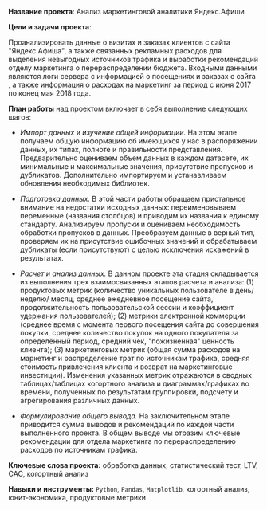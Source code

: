 **Название проекта**: Анализ маркетинговой аналитики Яндекс.Афиши

**Цели и задачи проекта**: 

Проанализировать данные о визитах и заказах клиентов с сайта "Яндекс.Афиша", а также связанных рекламных расходов для выделения невыгодных источников трафика и выработки
рекомендаций отделу маркетинга о перераспределении бюджета. Входными данными являются логи сервера с информацией о посещениях и заказах с сайта , а также информация о
расходах на маркетинг за период с июня 2017 по конец мая 2018 года.

**План работы** над проектом включает в себя выполнение следующих шагов:

- *Импорт данных и изучение общей информации.* На этом этапе получаем общую информацию об имеющихся у нас в распоряжении данных, их типах, полноте и правильности представления. Предварительно
оцениваем объем данных в каждом датасете, их минимальные и максимальные значения, присутствие пропусков и дубликатов. Дополнительно импортируем и устанавливаем обновления необходимых библиотек.

- *Подготовка данных.* В этой части работы обращаем пристальное внимание на недостатки исходных данных: переименовываем переменные (названия столбцов) и приводим их названия к единому стандарту.
Анализируем пропуски и оцениваем необходимость обработки пропусков в данных. Преобразуем данные в верный тип, проверяем их на присутствие ошибочных значений и обрабатываем дубликаты (если
присутствуют) с целью исключения искажений в результатах.

- *Расчет и анализ данных.* В данном проекте эта стадия складывается из выполнения трех взаимосвязанных этапов расчета и анализа: (1) продуктовых метрик (количество уникальных пользователе в день/неделю/
месяц, среднее ежедневное посещение сайта, продолжительность пользовательской сессии и коэффициент удержания пользователей); (2) метрики электронной коммерции (среднее время с момента первого
посещения сайта до совершения покупки, среднее количество покупок на одного покупателя за определённый период, средний чек, "пожизненная" ценность клиента); (3) маркетинговых метрик (общая сумма расходов
на маркетинг и распределение трат по источникам трафика, средняя стоимость привлечения клиента и возврат на маркетинговые инвестиции). Изменения указанных метрик отражаются в сводных таблицах/таблицах
когортного анализа и диаграммах/графиках во времени, полученных по результатам группировки, подсчету и агрегирования различных данных.

- *Формулирование общего вывода.* На заключительном этапе приводится сумма выводов и рекомендаций по каждой части выполненного проекта. В общем выводе мы отразим ключевые рекомендации для отдела
маркетинга по перераспределению расходов по источникам трафика.

**Ключевые слова проекта:** обработка данных, статистический тест, LTV, CAC, когортный анализ

**Навыки и инструменты:** ```Python```, ```Pandas```, ```Matplotlib```, когортный анализ, юнит-экономика, продуктовые метрики
